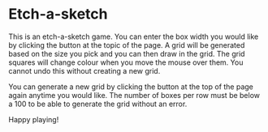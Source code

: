 # Etch-a-sketch

This is an etch-a-sketch game. You can enter the box width you would like by clicking the button at the topic of the page. A grid will be generated based on the size you pick and you can then draw in the grid. The grid squares will change colour when you move the mouse over them. You cannot undo this without creating a new grid.

You can generate a new grid by clicking the button at the top of the page again anytime you would like. The number of boxes per row must be below a 100 to be able to generate the grid without an error.

Happy playing!
